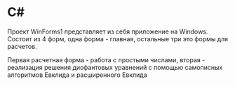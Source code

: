 # C#

Проект WinForms1 представляет из себя приложение на Windows. Состоит из 4 форм, одна форма - главная, остальные три это формы для расчетов.

Первая расчетная форма - работа с простыми числами, вторая - реализация решения диофантовых уравнений с помощью самописных алгоритмов Евклида и расширенного Евклида
